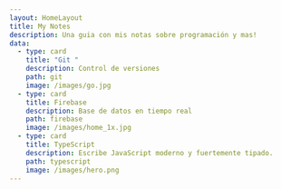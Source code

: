 ```yaml
---
layout: HomeLayout
title: My Notes
description: Una guia con mis notas sobre programación y mas!
data:
  - type: card
    title: "Git "
    description: Control de versiones
    path: git
    image: /images/go.jpg
  - type: card
    title: Firebase
    description: Base de datos en tiempo real
    path: firebase
    image: /images/home_1x.jpg
  - type: card
    title: TypeScript
    description: Escribe JavaScript moderno y fuertemente tipado.
    path: typescript
    image: /images/hero.png
---
```

